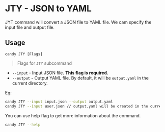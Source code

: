 # JTY - JSON to YAML

JYT command will convert a JSON file to YAML file. We cam specify the input file and output file.

## Usage

```
candy JTY [Flags]
```

> Flags for `JTY` subcommand

- `--input` - Input JSON file. **This flag is required**. 
- `--output` - Output YAML file. By default, it will be `output.yaml` in the current directory. 

Eg:

```bash
candy JTY --input input.json --output output.yaml
candy JTY --input user.json // output.yaml will be created in the current directory
```

You can use help flag to get more information about the command.

```bash
candy JTY --help
```
